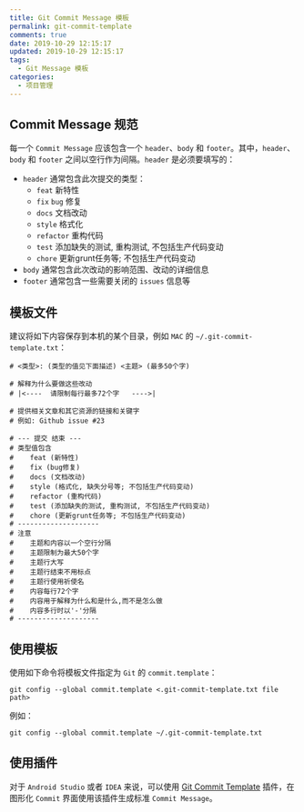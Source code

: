 ```yaml
---
title: Git Commit Message 模板
permalink: git-commit-template
comments: true
date: 2019-10-29 12:15:17
updated: 2019-10-29 12:15:17
tags:
  - Git Message 模板
categories:
  - 项目管理
---
```

## Commit Message 规范

每一个 `Commit Message` 应该包含一个 `header`、`body` 和 `footer`。其中，`header`、`body` 和 `footer` 之间以空行作为间隔。`header` 是必须要填写的：

* `header` 通常包含此次提交的类型：
  * `feat` 新特性
  * `fix` `bug` 修复
  * `docs` 文档改动
  * `style` 格式化
  * `refactor` 重构代码
  * `test` 添加缺失的测试, 重构测试, 不包括生产代码变动
  * `chore` 更新grunt任务等; 不包括生产代码变动
* `body` 通常包含此次改动的影响范围、改动的详细信息
* `footer` 通常包含一些需要关闭的 `issues` 信息等


## 模板文件

建议将如下内容保存到本机的某个目录，例如 `MAC` 的 `~/.git-commit-template.txt`：

```shell
# <类型>: (类型的值见下面描述) <主题> (最多50个字)

# 解释为什么要做这些改动
# |<----  请限制每行最多72个字   ---->|

# 提供相关文章和其它资源的链接和关键字
# 例如: Github issue #23

# --- 提交 结束 ---
# 类型值包含
#    feat (新特性)
#    fix (bug修复)
#    docs (文档改动)
#    style (格式化, 缺失分号等; 不包括生产代码变动)
#    refactor (重构代码)
#    test (添加缺失的测试, 重构测试, 不包括生产代码变动)
#    chore (更新grunt任务等; 不包括生产代码变动)
# --------------------
# 注意
#    主题和内容以一个空行分隔
#    主题限制为最大50个字
#    主题行大写
#    主题行结束不用标点
#    主题行使用祈使名
#    内容每行72个字
#    内容用于解释为什么和是什么,而不是怎么做
#    内容多行时以'-'分隔
# --------------------
```

## 使用模板

使用如下命令将模板文件指定为 `Git` 的 `commit.template`：

```shell
git config --global commit.template <.git-commit-template.txt file path>
```

例如：

```shell
git config --global commit.template ~/.git-commit-template.txt
```

## 使用插件

对于 `Android Studio` 或者 `IDEA` 来说，可以使用 [Git Commit Template](https://plugins.jetbrains.com/plugin/9861-git-commit-template/) 插件，在图形化 `Commit` 界面使用该插件生成标准 `Commit Message`。

